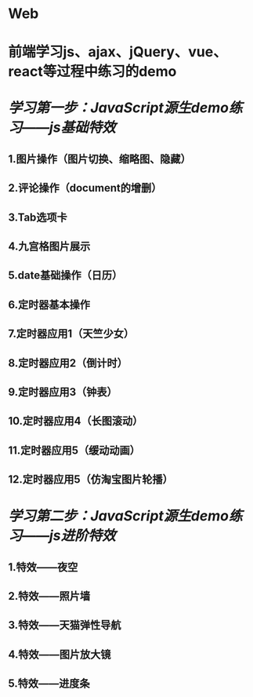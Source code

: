 # Web
前端学习js、ajax、jQuery、vue、react等过程中练习的demo<br><br>
***学习第一步：JavaScript源生demo练习——js基础特效***
===
**1.图片操作（图片切换、缩略图、隐藏）**
---
**2.评论操作（document的增删）**
---
**3.Tab选项卡**
---
**4.九宫格图片展示**
---
**5.date基础操作（日历）**
---
**6.定时器基本操作**
---
**7.定时器应用1（天竺少女）**
---
**8.定时器应用2（倒计时）**
---
**9.定时器应用3（钟表）**
---
**10.定时器应用4（长图滚动）**
---
**11.定时器应用5（缓动动画）**
---
**12.定时器应用5（仿淘宝图片轮播）**
---
***学习第二步：JavaScript源生demo练习——js进阶特效***
===
**1.特效——夜空**
---
**2.特效——照片墙**
---
**3.特效——天猫弹性导航**
---
**4.特效——图片放大镜**
---
**5.特效——进度条**
---
